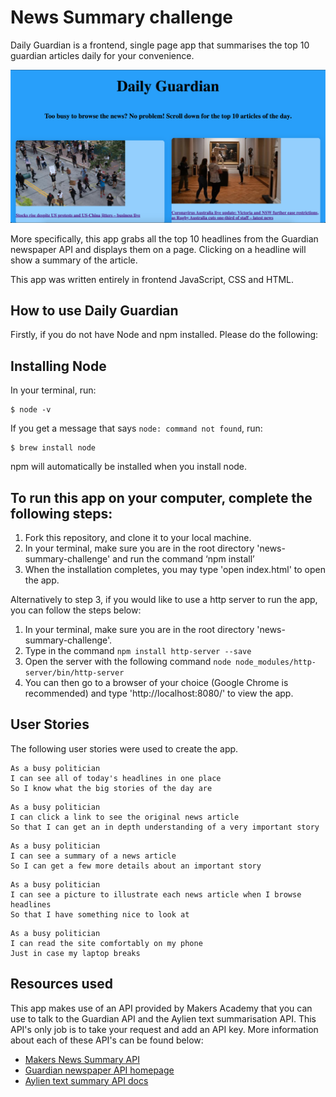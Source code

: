 # News Summary challenge

Daily Guardian is a frontend, single page app that summarises the top 10 guardian articles daily for your convenience.

![Daily Guardian](/images/daily-guardian.png)

More specifically, this app grabs all the top 10 headlines from the Guardian newspaper API and displays them on a page. Clicking on a headline will show a summary of the article.

This app was written entirely in frontend JavaScript, CSS and HTML.

## How to use Daily Guardian

Firstly, if you do not have Node and npm installed. Please do the following:

## Installing Node

In your terminal, run:

    $ node -v

If you get a message that says `node: command not found`, run:

    $ brew install node

npm will automatically be installed when you install node.

## To run this app on your computer, complete the following steps:

1. Fork this repository, and clone it to your local machine.
2. In your terminal, make sure you are in the root directory 'news-summary-challenge' and run the command ‘npm install’
3. When the installation completes, you may type 'open index.html' to open the app.

Alternatively to step 3, if you would like to use a http server to run the app, you can follow the steps below:

1. In your terminal, make sure you are in the root directory 'news-summary-challenge'.
2. Type in the command `npm install http-server --save`
3. Open the server with the following command `node node_modules/http-server/bin/http-server`
4. You can then go to a browser of your choice (Google Chrome is recommended) and type 'http://localhost:8080/' to view the app.


## User Stories

The following user stories were used to create the app.

```
As a busy politician
I can see all of today's headlines in one place
So I know what the big stories of the day are
```

```
As a busy politician
I can click a link to see the original news article
So that I can get an in depth understanding of a very important story
```

```
As a busy politician
I can see a summary of a news article
So I can get a few more details about an important story
```

```
As a busy politician
I can see a picture to illustrate each news article when I browse headlines
So that I have something nice to look at
```

```
As a busy politician
I can read the site comfortably on my phone
Just in case my laptop breaks
```

## Resources used

This app makes use of an API provided by Makers Academy that you can use to talk to the Guardian API and the Aylien text summarisation API. This API's only job is to take your request and add an API key. More information about each of these API's can be found below:

* [Makers News Summary API](https://github.com/makersacademy/news-summary-api)
* [Guardian newspaper API homepage](http://open-platform.theguardian.com/documentation/)
* [Aylien text summary API docs](http://docs.aylien.com/docs/summarize)
